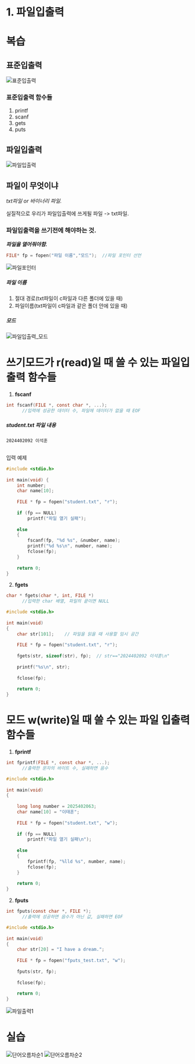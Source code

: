 # 1. 파일입출력
# 복습 
## 표준입출력
![표준입출력](https://raw.githubusercontent.com/2025-Tutoring-KW/image/refs/heads/main/%EC%9E%85%EC%B6%9C%EB%A0%A5_%EC%8A%A4%ED%8A%B8%EB%A6%BC.jpg)
### 표준입출력 함수들
1. printf
2. scanf
3. gets
4. puts

## 파일입출력
![파일입출력](https://raw.githubusercontent.com/2025-Tutoring-KW/image/refs/heads/main/%ED%8C%8C%EC%9D%BC%EC%9E%85%EC%B6%9C%EB%A0%A5_%EC%8A%A4%ED%8A%B8%EB%A6%BC.png)

## 파일이 무엇이냐
*txt파일 or 바이너리 파일.*   

실질적으로 우리가 파일입출력에 쓰게될 파일 -> txt파일.  


### 파일입출력을 쓰기전에 해야하는 것.
***파일을 열어줘야함.***
```c
FILE* fp = fopen("파일 이름","모드");  //파일 포인터 선언
```
![파일포인터](https://raw.githubusercontent.com/2025-Tutoring-KW/image/refs/heads/main/%ED%8C%8C%EC%9D%BC%ED%8F%AC%EC%9D%B8%ED%84%B0.jpg)
##### 파일 이름
1. 절대 경로(txt파일이 c파일과 다른 폴더에 있을 때)  
2. 파일이름(txt파일이 c파일과 같은 폴더 안에 있을 때)

##### 모드
![파일입출력_모드](https://raw.githubusercontent.com/2025-Tutoring-KW/image/refs/heads/main/%ED%8C%8C%EC%9D%BC%EC%9E%85%EC%B6%9C%EB%A0%A5_%EB%AA%A8%EB%93%9C.png)

# 쓰기모드가 r(read)일 때 쓸 수 있는 파일입출력 함수들
1. ****fscanf****
```c
int fscanf(FILE *, const char *, ...);
      //입력에 성공한 데이터 수, 파일에 데이터가 없을 때 EOF
```
##### student.txt 파일 내용
```
2024402092 이석훈


```
입력 예제
```c
#include <stdio.h>
 
int main(void) {
    int number;
    char name[10];
 
    FILE * fp = fopen("student.txt", "r");
 
    if (fp == NULL)
        printf("파일 열기 실패");
 
    else
    {
        fscanf(fp, "%d %s", &number, name);
        printf("%d %s\n", number, name);
        fclose(fp);
    }
 
    return 0;
}
```
2. ****fgets****
```c
char * fgets(char *, int, FILE *)
      //입력한 char 배열, 파일의 끝이면 NULL
```
```c
#include <stdio.h>
 
int main(void)
{
    char str[101];    // 파일을 읽을 때 사용할 임시 공간
 
    FILE * fp = fopen("student.txt", "r");
 
    fgets(str, sizeof(str), fp);  // str=="2024402092 이석훈\n"
 
    printf("%s\n", str);  
 
    fclose(fp);
 
    return 0;
}
```
# 모드 w(write)일 때 쓸 수 있는 파일 입출력 함수들
1. ****fprintf****
```c
int fprintf(FILE *, const char *, ...);
      //출력한 문자의 바이트 수, 실패하면 음수
```
```c
#include <stdio.h>
 
int main(void)
{
 
    long long number = 2025402063;
    char name[10] = "이태훈";
 
    FILE * fp = fopen("student.txt", "w");
 
    if (fp == NULL)
        printf("파일 열기 실패\n");
 
    else
    {
        fprintf(fp, "%lld %s", number, name);
        fclose(fp);
    }
 
    return 0;
}

```
2. ****fputs****
```c
int fputs(const char *, FILE *);
      //출력에 성공하면 음수가 아닌 값, 실패하면 EOF
```
```c
#include <stdio.h>
 
int main(void)
{
    char str[20] = "I have a dream.";
 
    FILE * fp = fopen("fputs_test.txt", "w");
 
    fputs(str, fp);
 
    fclose(fp);
 
    return 0;
}
```
![파일출력1](https://raw.githubusercontent.com/2025-Tutoring-KW/image/refs/heads/main/%ED%8C%8C%EC%9D%BC%EC%B6%9C%EB%A0%A51.png)
# 실습
![단어오름차순1](https://raw.githubusercontent.com/2025-Tutoring-KW/image/refs/heads/main/%EB%8B%A8%EC%96%B4%EC%98%A4%EB%A6%84%EC%B0%A8%EC%88%9C1.png)
![단어오름차순2](https://raw.githubusercontent.com/2025-Tutoring-KW/image/refs/heads/main/%EB%8B%A8%EC%96%B4%EC%98%A4%EB%A6%84%EC%B0%A8%EC%88%9C2.png)
